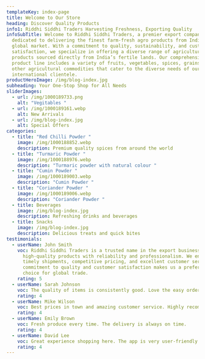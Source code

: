 ```yaml
---
templateKey: index-page
title: Welcome to Our Store
heading: Discover Quality Products
info1: Riddhi Siddhi Traders Harvesting Freshness, Exporting Quality
infoSubTitle: Welcome to Riddhi Siddhi Traders, a premier export company
  dedicated to delivering the finest farm-fresh agro products from India to the
  global market. With a commitment to quality, sustainability, and customer
  satisfaction, we specialize in offering a diverse range of agricultural
  products sourced directly from India’s fertile lands. Our comprehensive
  product line includes a variety of fruits, vegetables, spices, grains, and
  other agricultural commodities that cater to the diverse needs of our
  international clientele.
productHeroImage: /img/blog-index.jpg
subheading: Your One-Stop Shop for All Needs
sliderImages:
  - url: /img/1000189733.png
    alt: "Vegitables "
  - url: /img/1000189161.webp
    alt: New Arrivals
  - url: /img/blog-index.jpg
    alt: Special Offers
categories:
  - title: "Red Chilli Powder "
    image: /img/1000188852.webp
    description: Premium quality spices from around the world
  - title: "Turmaric Powder "
    image: /img/1000188976.webp
    description: "Turmaric powder with natural colour "
  - title: "Cumin Powder "
    image: /img/1000189003.webp
    description: "Cumin Powder "
  - title: "Coriander Powder "
    image: /img/1000189006.webp
    description: "Coriander Powder "
  - title: Beverages
    image: /img/blog-index.jpg
    description: Refreshing drinks and beverages
  - title: Snacks
    image: /img/blog-index.jpg
    description: Delicious treats and quick bites
testimonials:
  - userName: John Smith
    voc: Riddhi Siddhi Traders is a trusted name in the export business, delivering
      high-quality products with reliability and professionalism. We ensure
      timely shipments, competitive pricing, and excellent customer service. Our
      commitment to quality and customer satisfaction makes us a preferred
      choice for global trade.
    rating: 5
  - userName: Sarah Johnson
    voc: The quality of items is consistently good. Love the easy ordering process.
    rating: 4
  - userName: Mike Wilson
    voc: Best prices in town and amazing customer service. Highly recommended!
    rating: 4
  - userName: Emily Brown
    voc: Fresh produce every time. The delivery is always on time.
    rating: 4
  - userName: David Lee
    voc: Great experience shopping here. The app is very user-friendly.
    rating: 4
---
```

